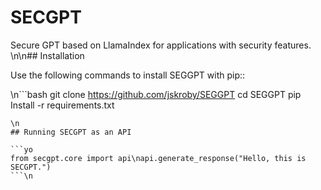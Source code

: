 # SECGPT

Secure GPT based on LlamaIndex for applications with security features.
\n\n## Installation

Use the following commands to install SEGGPT with pip::

\n```bash
git clone https://github.com/jskroby/SEGGPT
cd SEGGPT
pip Install -r requirements.txt
```
\n
## Running SECGPT as an API

```yo
from secgpt.core import api\napi.generate_response("Hello, this is SECGPT.")
```\n